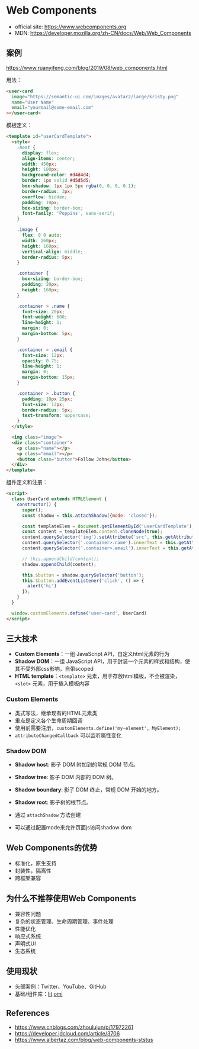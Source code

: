 # Web Components

* official site: https://www.webcomponents.org
* MDN: https://developer.mozilla.org/zh-CN/docs/Web/Web_Components

## 案例

https://www.ruanyifeng.com/blog/2019/08/web_components.html

用法：

```html
<user-card
  image="https://semantic-ui.com/images/avatar2/large/kristy.png"
  name="User Name"
  email="yourmail@some-email.com"
></user-card>
```

模板定义：

```html
<template id="userCardTemplate">
  <style>
    :host {
      display: flex;
      align-items: center;
      width: 450px;
      height: 180px;
      background-color: #d4d4d4;
      border: 1px solid #d5d5d5;
      box-shadow: 1px 1px 5px rgba(0, 0, 0, 0.1);
      border-radius: 3px;
      overflow: hidden;
      padding: 10px;
      box-sizing: border-box;
      font-family: 'Poppins', sans-serif;
    }

    .image {
      flex: 0 0 auto;
      width: 160px;
      height: 160px;
      vertical-align: middle;
      border-radius: 5px;
    }

    .container {
      box-sizing: border-box;
      padding: 20px;
      height: 160px;
    }

    .container > .name {
      font-size: 20px;
      font-weight: 600;
      line-height: 1;
      margin: 0;
      margin-bottom: 5px;
    }

    .container > .email {
      font-size: 12px;
      opacity: 0.75;
      line-height: 1;
      margin: 0;
      margin-bottom: 15px;
    }

    .container > .button {
      padding: 10px 25px;
      font-size: 12px;
      border-radius: 5px;
      text-transform: uppercase;
    }
  </style>

  <img class="image">
  <div class="container">
    <p class="name"></p>
    <p class="email"></p>
    <button class="button">Follow John</button>
  </div>
</template>
```

组件定义和注册：

```html
<script>
  class UserCard extends HTMLElement {
    constructor() {
      super();
      const shadow = this.attachShadow({mode: 'closed'});

      const templateElem = document.getElementById('userCardTemplate');
      const content = templateElem.content.cloneNode(true);
      content.querySelector('img').setAttribute('src', this.getAttribute('image'));
      content.querySelector('.container>.name').innerText = this.getAttribute('name');
      content.querySelector('.container>.email').innerText = this.getAttribute('email');

      // this.appendChild(content);
      shadow.appendChild(content);

      this.$button = shadow.querySelector('button');
      this.$button.addEventListener('click', () => {
        alert('hi')
      });
    }
  }

  window.customElements.define('user-card', UserCard)
</script>
```



## 三大技术

* **Custom Elements**：一组 JavaScript API，自定义html元素的行为
* **Shadow DOM**：一组 JavaScript API，用于封装一个元素的样式和结构，使其不受外部css影响，自带scoped
* **HTML template**：`<template>` 元素，用于存放html模板，不会被渲染，`<slot>` 元素，用于插入模板内容

### Custom Elements

* 类式写法，继承现有的HTML元素类
* 重点是定义各个生命周期回调
* 使用前需要注册，`customElements.define('my-element', MyElement);`
* `attributeChangedCallback` 可以监听属性变化

### Shadow DOM

* **Shadow host**: 影子 DOM 附加到的常规 DOM 节点。 
* **Shadow tree**: 影子 DOM 内部的 DOM 树。 
* **Shadow boundary**: 影子 DOM 终止，常规 DOM 开始的地方。 
* **Shadow root**: 影子树的根节点。

* 通过 `attachShadow` 方法创建
* 可以通过配置mode来允许页面js访问shadow dom

## Web Components的优势

* 标准化，原生支持
* 封装性，隔离性
* 跨框架兼容

## 为什么不推荐使用Web Components

* 兼容性问题
* 复杂的状态管理、生命周期管理、事件处理
* 性能优化
* 响应式系统
* 声明式UI
* 生态系统

## 使用现状

* 头部案例：Twitter、YouTube、GitHub
* 基础/组件库：[lit](https://github.com/lit/lit/)  [omi](https://github.com/Tencent/omi)


## References

* https://www.cnblogs.com/zhoulujun/p/17972261
* https://developer.jdcloud.com/article/3706 
* https://www.albertaz.com/blog/web-components-ststus
